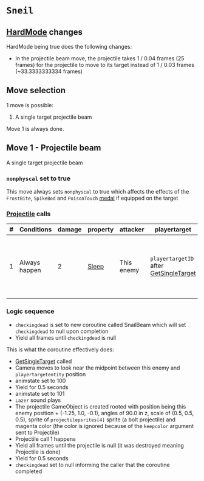 # `Sneil`

## [HardMode](../../Damage%20pipeline/HardMode.md) changes
HardMode being true does the following changes:

- In the projectile beam move, the projectile takes 1 / 0.04 frames (25 frames) for the projectile to move to its target instead of 1 / 0.03 frames (~33.3333333334 frames)

## Move selection
1 move is possible:

1. A single target projectile beam

Move 1 is always done.

## Move 1 - Projectile beam
A single target projectile beam

### `nonphyscal` set to true
This move always sets `nonphyscal` to true which affects the effects of the `FrostBite`, `SpikeBod` and `PoisonTouch` [medal](../../../Enums%20and%20IDs/Medal.md) if equipped on the target

### [Projectile](../../Damage%20pipeline/Projectile.md) calls

|#|Conditions|damage|property|attacker|playertarget|obj|speed|height|extraargs|destroyparticle|audioonhit|audiomoving|spin|nosound|
|-:|---------|------|--------|--------|-----------|---|-----|------|---------|--------------|----------|-----------|----|------|
|1|Always happen|2|[Sleep](../../Damage%20pipeline/AttackProperty.md#attackproperty)|This enemy|`playertargetID` after [GetSingleTarget](../../Actors%20states/Targetting/GetRandomAvaliablePlayer.md#getsingletarget)|A new GameObject rooted with a SpriteRenderer using the `projectilepsrites[4]` sprite (a bolt projectile)|0.03 (~33.33333334 frames of movement) if hardmode is false, 0.04 if it's true (25 frames of movement)|0.0|`keepcolor`|`deathsmokelow`|null|null|Vector3.zero|false|

### Logic sequence

- `checkingdead` is set to new coroutine called SnailBeam which will set `checkingdead` to null upon completion
- Yield all frames until `checkingdead` is null

This is what the coroutine effectively does:

- [GetSingleTarget](../../Actors%20states/Targetting/GetRandomAvaliablePlayer.md#getsingletarget) called
- Camera moves to look near the midpoint between this enemy and `playertargetentity` position
- animstate set to 100
- Yield for 0.5 seconds
- animstate set to 101
- `Lazer` sound plays
- The projectile GameObject is created rooted with position being this enemy position + (-1.25, 1.0, -0.1), angles of 90.0 in z, scale of (0.5, 0.5, 0.5), sprite of `projectilepsrites[4]` sprite (a bolt projectile) and magenta color (the color is ignored because of the `keepcolor` argument sent to Projectile)
- Projectile call 1 happens
- Yield all frames until the projectile is null (it was destroyed meaning Projectile is done)
- Yield for 0.5 seconds
- `checkingdead` set to null informing the caller that the coroutine completed
